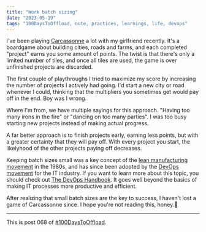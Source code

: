 ```yaml
---
title: "Work batch sizing"
date: "2023-05-19"
tags: "100DaysToOffload, note, practices, learnings, life, devops"
---
```


I've been playing 
[Carcassonne](https://en.m.wikipedia.org/wiki/Carcassonne_(board_game)) a lot with my girlfriend recently. It's a boardgame about building cities, roads and farms, and each completed "project" earns you some amount of points. The twist is that there's only a limited number of tiles, and once all tiles are used, the game is over unfinished projects are discarded.

The first couple of playthroughs I tried to maximize my score by increasing the number of projects I actively had going. I'd start a new city or road whenever I could, thinking that the multipliers you sometimes get would pay off in the end. Boy was I wrong.

Where I'm from, we have multiple sayings for this approach. "Having too many irons in the fire" or "dancing on too many parties". I was too busy starting new projects instead of making actual progress.

A far better approach is to finish projects early, earning less points, but with a greater certainty that they will pay off. With every project you start, the likelyhood of the other projects paying off decreases.

Keeping batch sizes small was a key concept of the [lean manufacturing movement](https://en.m.wikipedia.org/wiki/Lean_manufacturing) in the 1980s, and has since been adopted by the [DevOps movement](https://de.m.wikipedia.org/wiki/DevOps) for the IT industry. If you want to learn more about this topic, you should check out [The DevOps Handbook](https://itrevolution.com/product/the-devops-handbook-second-edition/). It goes well beyond the basics of making IT processes more productive and efficient.

After realizing that small batch sizes are the key to success, I haven't lost a game of Carcassonne since. I hope you're not reading this, honey.🤭

---

This is post 068 of [#100DaysToOffload](https://100daystooffload.com/).
